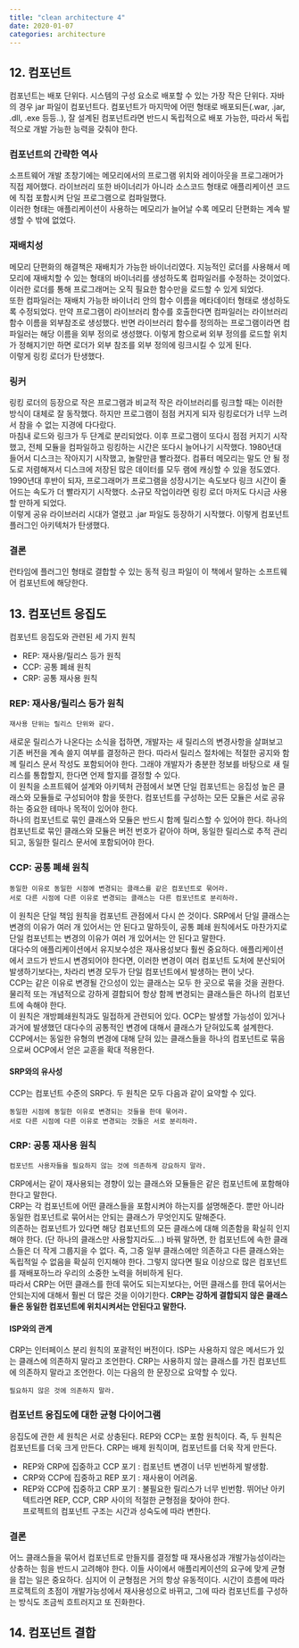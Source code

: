 ```yaml
---
title: "clean architecture 4"
date: 2020-01-07
categories: architecture
---
```


## 12. 컴포넌트
컴포넌트는 배포 단위다. 시스템의 구성 요소로 배포할 수 있는 가장 작은 단위다. 자바의 경우 jar 파일이 컴포넌트다. 컴포넌트가 마지막에 어떤 형태로 배포되든(.war, .jar, .dll, .exe 등등..), 잘 설계된 컴포넌트라면 반드시 독립적으로 배포 가능한, 따라서 독립적으로 개발 가능한 능력을 갖춰야 한다.

### 컴포넌트의 간략한 역사
소프트웨어 개발 초창기에는 메모리에서의 프로그램 위치와 레이아웃을 프로그래머가 직접 제어했다. 라이브러리 또한 바이너리가 아니라 소스코드 형태로 애플리케이션 코드에 직접 포함시켜 단일 프로그램으로 컴파일했다.  
이러한 형태는 애플리케이션이 사용하는 메모리가 늘어날 수록 메모리 단편화는 계속 발생할 수 밖에 없었다.

### 재배치성
메모리 단편화의 해결책은 재배치가 가능한 바이너리였다. 지능적인 로더를 사용해서 메모리에 재배치할 수 있는 형태의 바이너리를 생성하도록 컴파일러를 수정하는 것이었다. 이러한 로더를 통해 프로그래머는 오직 필요한 함수만을 로드할 수 있게 되었다.  
또한 컴파일러는 재배치 가능한 바이너리 안의 함수 이름을 메타데이터 형태로 생성하도록 수정되었다. 만약 프로그램이 라이브러리 함수를 호출한다면 컴파일러는 라이브러리 함수 이름을 외부참조로 생성했다. 반면 라이브러리 함수를 정의하는 프로그램이라면 컴파일러는 해당 이름을 외부 정의로 생성했다. 이렇게 함으로써 외부 정의를 로드할 위치가 정해지기만 하면 로더가 외부 참조를 외부 정의에 링크시킬 수 있게 된다.  
이렇게 링킹 로더가 탄생했다.

### 링커
링킹 로더의 등장으로 작은 프로그램과 비교적 작은 라이브러리를 링크할 때는 이러한 방식이 대체로 잘 동작했다. 하지만 프로그램이 점점 커지게 되자 링킹로더가 너무 느려서 참을 수 없는 지경에 다다랐다.  
마침내 로드와 링크가 두 단계로 분리되었다. 이후 프로그램이 또다시 점점 커지기 시작했고, 전체 모듈을 컴파일하고 링킹하는 시간은 또다시 늘어나기 시작했다. 1980년대 들어서 디스크는 작아지기 시작했고, 놀랄만큼 빨라졌다. 컴퓨터 메모리는 말도 안 될 정도로 저렴해져서 디스크에 저장된 많은 데이터를 모두 램에 캐싱할 수 있을 정도였다.  
1990년대 후반이 되자, 프로그래머가 프로그램을 성장시기는 속도보다 링크 시간이 줄어드는 속도가 더 빨라지기 시작했다. 소규모 작업이라면 링킹 로더 마저도 다시금 사용할 만하게 되었다.  
이렇게 공유 라이브러리 시대가 열렸고 .jar 파일도 등장하기 시작했다. 이렇게 컴포넌트 플러그인 아키텍처가 탄생했다.

### 결론
런타임에 플러그인 형태로 결합할 수 있는 동적 링크 파일이 이 책에서 말하는 소프트웨어 컴포넌트에 해당한다.

## 13. 컴포넌트 응집도
컴포넌트 응집도와 관련된 세 가지 원칙
- REP: 재사용/릴리스 등가 원칙
- CCP: 공통 폐쇄 원칙
- CRP: 공통 재사용 원칙

### REP: 재사용/릴리스 등가 원칙

```text
재사용 단위는 릴리스 단위와 같다.
```
새로운 릴리스가 나온다는 소식을 접하면, 개발자는 새 릴리스의 변경사항을 살펴보고 기존 버전을 계속 쓸지 여부를 결정하곤 한다. 따라서 릴리스 절차에는 적절한 공지와 함께 릴리스 문서 작성도 포함되어야 한다. 그래야 개발자가 충분한 정보를 바탕으로 새 릴리스를 통합할지, 한다면 언제 할지를 결정할 수 있다.  
이 원칙을 소프트웨어 설계와 아키텍처 관점에서 보면 단일 컴포넌트는 응집성 높은 클래스와 모듈들로 구성되어야 함을 뜻한다. 컴포넌트를 구성하는 모든 모듈은 서로 공유하는 중요한 테마나 목적이 있어야 한다.  
하나의 컴포넌트로 묶인 클래스와 모듈은 반드시 함께 릴리스할 수 있어야 한다. 하나의 컴포넌트로 묶인 클래스와 모듈은 버전 번호가 같아야 하며, 동일한 릴리스로 추적 관리되고, 동일한 릴리스 문서에 포함되어야 한다.

### CCP: 공통 폐쇄 원칙

```text
동일한 이유로 동일한 시점에 변경되는 클래스를 같은 컴포넌트로 묶어라.
서로 다른 시점에 다른 이유로 변경되는 클래스는 다른 컴포넌트로 분리하라.
```
이 원칙은 단일 책임 원칙을 컴포넌트 관점에서 다시 쓴 것이다. SRP에서 단일 클래스는 변경의 이유가 여러 개 있어서는 안 된다고 말하듯이, 공통 폐쇄 원칙에서도 마찬가지로 단일 컴포넌트는 변경의 이유가 여러 개 있어서는 안 된다고 말한다.  
대다수의 애플리케이션에서 유지보수성은 재사용성보다 훨씬 중요하다. 애플리케이션에서 코드가 반드시 변경되어야 한다면, 이러한 변경이 여러 컴포넌트 도처에 분산되어 발생하기보다는, 차라리 변경 모두가 단일 컴포넌트에서 발생하는 편이 낫다.  
CCP는 같은 이유로 변경될 간으성이 있는 클래스는 모두 한 곳으로 묶을 것을 권한다. 물리적 또는 개념적으로 강하게 결합되어 항상 함께 변경되는 클래스들은 하나의 컴포넌트에 속해야 한다.  
이 원칙은 개방폐쇄원칙과도 밀접하게 관련되어 있다. OCP는 발생할 가능성이 있거나 과거에 발생했던 대다수의 공통적인 변경에 대해서 클래스가 닫혀있도록 설계한다.  
CCP에서는 동일한 유형의 변경에 대해 닫혀 있는 클래스들을 하나의 컴포넌트로 묶음으로써 OCP에서 얻은 교훈을 확대 적용한다.

#### SRP와의 유사성
CCP는 컴포넌트 수준의 SRP다. 두 원칙은 모두 다음과 같이 요약할 수 있다.

```text
동일한 시점에 동일한 이유로 변경되는 것들을 한데 묶어라. 
서로 다른 시점에 다른 이유로 변경되는 것들은 서로 분리하라.
```

### CRP: 공통 재사용 원칙

```text
컴포넌트 사용자들을 필요하지 않는 것에 의존하게 강요하지 말라.
```
CRP에서는 같이 재사용되는 경향이 있는 클래스와 모듈들은 같은 컴포넌트에 포함해야 한다고 말한다.  
CRP는 각 컴포넌트에 어떤 클래스들을 포함시켜야 하는지를 설명해준다. 뿐만 아니라 동일한 컴포넌트로 묶어서는 안되는 클래스가 무엇인지도 말해준다.  
의존하는 컴포넌트가 있다면 해당 컴포넌트의 모든 클래스에 대해 의존함을 확실히 인지해야 한다. (단 하나의 클래스만 사용할지라도...) 바꿔 말하면, 한 컴포넌트에 속한 클래스들은 더 작게 그룹지을 수 없다. 즉, 그중 일부 클래스에만 의존하고 다른 클래스와는 독립적일 수 없음을 확실히 인지해야 한다. 그렇지 않다면 필요 이상으로 많은 컴포넌트를 재배포하느라 우리의 소중한 노력을 허비하게 된다.  
따라서 CRP는 어떤 클래스를 한데 묶어도 되는지보다는, 어떤 클래스를 한데 묶어서는 안되는지에 대해서 훨씬 더 많은 것을 이야기한다. **CRP는 강하게 결합되지 않은 클래스들은 동일한 컴포넌트에 위치시켜서는 안된다고 말한다.**

#### ISP와의 관계
CRP는 인터페이스 분리 원칙의 포괄적인 버전이다. ISP는 사용하지 않은 메서드가 있는 클래스에 의존하지 말라고 조언한다. CRP는 사용하지 않는 클래스를 가진 컴포넌트에 의존하지 말라고 조언한다. 이는 다음의 한 문장으로 요약할 수 있다.

```text
필요하지 않은 것에 의존하지 말라.
```

### 컴포넌트 응집도에 대한 균형 다이어그램
응집도에 관한 세 원칙은 서로 상충된다. REP와 CCP는 포함 원칙이다. 즉, 두 원칙은 컴포넌트를 더욱 크게 만든다. CRP는 배제 원칙이며, 컴포넌트를 더욱 작게 만든다.  
* REP와 CRP에 집중하고 CCP 포기 : 컴포넌트 변경이 너무 빈번하게 발생함.
* CRP와 CCP에 집중하고 REP 포기 : 재사용이 어려움.
* REP와 CCP에 집중하고 CRP 포기 : 불필요한 릴리스가 너무 빈번함.
뛰어난 아키텍트라면 REP, CCP, CRP 사이의 적절한 균형점을 찾아야 한다.  
프로젝트의 컴포넌트 구조는 시간과 성숙도에 따라 변한다.

### 결론
어느 클래스들을 묶어서 컴포넌트로 만들지를 결정할 때 재사용성과 개발가능성이라는 상충하는 힘을 반드시 고려해야 한다. 이들 사이에서 애플리케이션의 요구에 맞게 균형을 잡는 일은 중요하다. 심지어 이 균형점은 거의 항상 유동적이다. 시간이 흐름에 따라 프로젝트의 초점이 개발가능성에서 재사용성으로 바뀌고, 그에 따라 컴포넌트를 구성하는 방식도 조금씩 흐트러지고 또 진화한다.

## 14. 컴포넌트 결합
